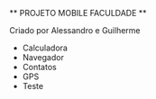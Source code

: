 ** PROJETO MOBILE FACULDADE **

Criado por Alessandro e Guilherme

- Calculadora
- Navegador
- Contatos
- GPS
- Teste
